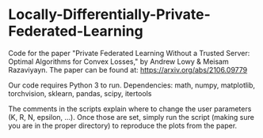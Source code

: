 # Locally-Differentially-Private-Federated-Learning
Code for the paper "Private Federated Learning Without a Trusted Server: Optimal Algorithms for Convex Losses," by Andrew Lowy &amp; Meisam Razaviyayn. The paper can be found at: https://arxiv.org/abs/2106.09779

Our code requires Python 3 to run. 
Dependencies: math, numpy, matplotlib, torchvision, sklearn, pandas, scipy, itertools 

The comments in the scripts explain where to change the user parameters (K, R, N, epsilon, …). Once those are set, simply run the script (making sure you are in the proper directory) to reproduce the plots from the paper. 
